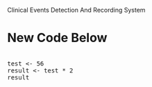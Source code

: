 Clinical Events Detection And Recording System

New Code Below
==============
<pre> 
test <- 56
result <- test * 2
result
<code>
